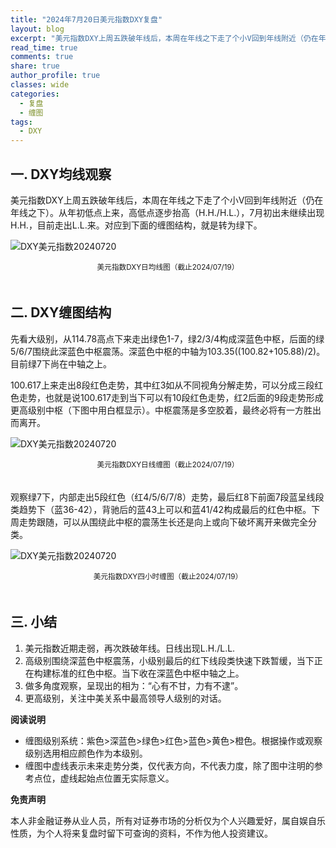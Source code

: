 ```yaml
---
title: "2024年7月20日美元指数DXY复盘"
layout: blog
excerpt: "美元指数DXY上周五跌破年线后，本周在年线之下走了个小V回到年线附近（仍在年线之下）。从年初低点上来，高低点逐步抬高（H.H./H.L.），7月初出未继续出现H.H.，目前走出L.L.来。对应到下面的缠图结构，就是转为绿下。"
read_time: true
comments: true
share: true
author_profile: true
classes: wide
categories:
  - 复盘
  - 缠图
tags:
  - DXY
---
```


## 一. DXY均线观察 

美元指数DXY上周五跌破年线后，本周在年线之下走了个小V回到年线附近（仍在年线之下）。从年初低点上来，高低点逐步抬高（H.H./H.L.），7月初出未继续出现H.H.，目前走出L.L.来。对应到下面的缠图结构，就是转为绿下。

![DXY美元指数20240720](https://file.olim.in/img/2024/2024-07-19-DXY-day-jun.png)
<small><center>美元指数DXY日均线图（截止2024/07/19）</center></small>　

## 二. DXY缠图结构 

先看大级别，从114.78高点下来走出绿色1-7，绿2/3/4构成深蓝色中枢，后面的绿5/6/7围绕此深蓝色中枢震荡。深蓝色中枢的中轴为103.35((100.82+105.88)/2)。目前绿7下尚在中轴之上。

100.617上来走出8段红色走势，其中红3如从不同视角分解走势，可以分成三段红色走势，也就是说100.617走到当下可以有10段红色走势，红2后面的9段走势形成更高级别中枢（下图中用白框显示）。中枢震荡是多空胶着，最终必将有一方胜出而离开。

![DXY美元指数20240720](https://file.olim.in/img/2024/2024-07-19-DXY-day.png)
<small><center>美元指数DXY日线缠图（截止2024/07/19）</center></small>　

观察绿7下，内部走出5段红色（红4/5/6/7/8）走势，最后红8下前面7段蓝呈线段类趋势下（蓝36-42），背驰后的蓝43上可以和蓝41/42构成最后的红色中枢。下周走势跟随，可以从围绕此中枢的震荡生长还是向上或向下破坏离开来做完全分类。

![DXY美元指数20240720](https://file.olim.in/img/2024/2024-07-19-DXY-hour.png)
<small><center>美元指数DXY四小时缠图（截止2024/07/19）</center></small>　 

## 三. 小结

1. 美元指数近期走弱，再次跌破年线。日线出现L.H./L.L. 
2. 高级别围绕深蓝色中枢震荡，小级别最后的红下线段类快速下跌暂缓，当下正在构建标准的红色中枢。当下收在深蓝色中枢中轴之上。
3. 做多角度观察，呈现出的相为：“心有不甘，力有不逮”。
4. 更高级别，关注中美关系中最高领导人级别的对话。

**阅读说明**

* 缠图级别系统：紫色>深蓝色>绿色>红色>蓝色>黄色>橙色。根据操作或观察级别选用相应颜色作为本级别。
* 缠图中虚线表示未来走势分类，仅代表方向，不代表力度，除了图中注明的参考点位，虚线起始点位置无实际意义。

**免责声明** 

本人非金融证券从业人员，所有对证券市场的分析仅为个人兴趣爱好，属自娱自乐性质，为个人将来复盘时留下可查询的资料，不作为他人投资建议。

